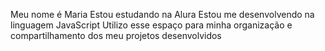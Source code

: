 Meu nome é Maria
Estou estudando na Alura
Estou me desenvolvendo na linguagem JavaScript
Utilizo esse espaço para minha organização e compartilhamento dos meu projetos desenvolvidos
